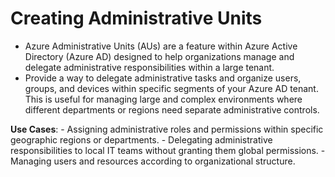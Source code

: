 # Creating Administrative Units

- Azure Administrative Units (AUs) are a feature within Azure Active Directory (Azure AD) designed to help organizations manage and delegate administrative responsibilities within a large tenant.
- Provide a way to delegate administrative tasks and organize users, groups, and devices within specific segments of your Azure AD tenant. This is useful for managing large and complex environments where different departments or regions need separate administrative controls.

**Use Cases**:
	- Assigning administrative roles and permissions within specific geographic regions or departments.
	- Delegating administrative responsibilities to local IT teams without granting them global permissions.
	- Managing users and resources according to organizational structure.